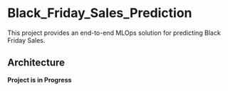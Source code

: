 # Black_Friday_Sales_Prediction
This project provides an end-to-end MLOps solution for predicting Black Friday Sales.
## Architecture
**Project is in Progress**
